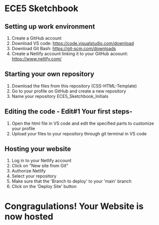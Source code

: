 # ECE5 Sketchbook

## Setting up work environment 
1. Create a GitHub account
2. Download VS code: https://code.visualstudio.com/download 
3. Download Git Bash: https://git-scm.com/downloads  
3. Create a Netlify account linking it to your GitHub acoount: https://www.netlify.com/

## Starting your own repository
1. Download the files from this repository (CSS-HTML-Template)
2. Go to your profile on GitHub and create a new repository
3. Name your repository ECE5_Sketchbook_Initials

## Editing the code - Edit#1 Your first steps- 
1. Open the html file in VS code and edit the specified parts to customize your profile
2. Upload your files to your repository through git terminal in VS code

## Hosting your website
1. Log in to your Netlify account
2. Click on "New site from Git"
3. Authorize Netlify 
4. Select your repository 
5. Make sure that the 'Branch to deploy' to your 'main' branch 
6. Click on the 'Deploy Site' button

# Congragulations! Your Website is now hosted 
